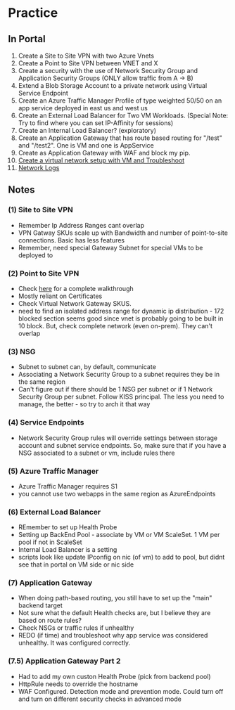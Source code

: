 # Practice

## In Portal  
1) Create a Site to Site VPN with two Azure Vnets
2) Create a Point to Site VPN between VNET and X
3) Create a security with the use of Network Security Group and Application Security Groups (ONLY allow traffic from A -> B)
4) Extend a Blob Storage Account to a private network using Virtual Service Endpoint  
5) Create an Azure Traffic Manager Profile of type weighted 50/50 on an app service deployed in east us and west us
6) Create an External Load Balancer for Two VM Workloads. (Special Note: Try to find where you can set IP-Affinity for sessions)
7) Create an Internal Load Balancer? (exploratory)
8) Create an Application Gateway that has route based routing for "/test" and "/test2".  One is VM and one is AppService
9) Create as Application Gateway with WAF and block my pip.
10) [Create a virtual network setup with VM and Troubleshoot](https://docs.microsoft.com/en-us/learn/modules/troubleshoot-azure-network-infrastructure/3-exercise-troubleshoot-networking-with-network-watcher)
11) [Network Logs](https://docs.microsoft.com/en-us/learn/modules/troubleshoot-azure-network-infrastructure/5-exercise-troubleshoot-networking-with-network-watcher-metrics-logs)



## Notes

### (1) Site to Site VPN
- Remember Ip Address Ranges cant overlap
- VPN Gatway SKUs scale up with Bandwidth and number of point-to-site connections.  Basic has less features
- Remember, need special Gateway Subnet for special VMs to be deployed to

### (2) Point to Site VPN
- Check [here](https://docs.microsoft.com/en-us/azure/vpn-gateway/vpn-gateway-howto-point-to-site-resource-manager-portal)  for a complete walkthrough
- Mostly reliant on Certificates
- Check Virtual Network Gateway SKUS.
- need to find an isolated address range for dynamic ip distribution - 172 blocked section seems good since vnet is probably going to be built in 10 block.  But, check complete network (even on-prem).  They can't overlap

### (3) NSG
- Subnet to subnet can, by default, communicate
- Associating a Network Security Group to a subnet requires they be in the same region
- Can't figure out if there should be 1 NSG per subnet or if 1 Network Security Group per subnet.  Follow KISS principal.  The less you need to manage, the better - so try to arch it that way

### (4) Service Endpoints
- Network Security Group rules will override settings between storage account and subnet service endpoints.  So, make sure that if you have a NSG associated to a subnet or vm, include rules there

### (5) Azure Traffic Manager
- Azure Traffic Manager requires S1
- you cannot use two webapps in the same region as AzureEndpoints

### (6) External Load Balancer
- REmember to set up Health Probe
- Setting up BackEnd Pool - associate by VM or VM ScaleSet.  1 VM per pool if not in ScaleSet
- Internal Load Balancer is a setting
- scripts look like update IPconfig on nic (of vm) to add to pool, but didnt see that in portal on VM side or nic side

### (7) Application Gateway
- When doing path-based routing, you still have to set up the "main" backend target
- Not sure what the default Health checks are, but I believe they are based on route rules?
- Check NSGs or traffic rules if unhealthy
- REDO (if time) and troubleshoot why app service was considered unhealthy. It was configured correctly.

### (7.5) Application Gateway Part 2
- Had to add my own custon Health Probe (pick from backend pool)
- HttpRule needs to override the hostname
- WAF Configured.  Detection mode and prevention mode.  Could turn off and turn on different security checks in advanced mode
